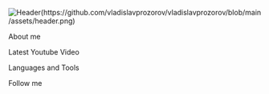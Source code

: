 ![Header(https://github.com/vladislavprozorov/vladislavprozorov/blob/main/assets/header.png)](https://www.youtube.com/@vladisprozorov)

About me

Latest Youtube Video

Languages and Tools

Follow me

